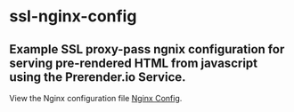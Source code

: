 # ssl-nginx-config
## Example SSL proxy-pass ngnix configuration for serving pre-rendered HTML from javascript using the Prerender.io Service.
View the Nginx configuration file [Nginx Config](https://github.com/philvadala/ssl-nginx-config/blob/master/proxy.conf).
